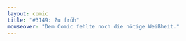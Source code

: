 ```yaml
---
layout: comic
title: "#3149: Zu früh"
mouseover: "Dem Comic fehlte noch die nötige Weißheit."
---
```

